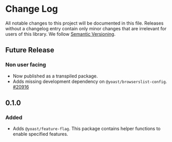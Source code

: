 # Change Log

All notable changes to this project will be documented in this file. Releases without a changelog entry contain only minor changes that are irrelevant for users of this library.
We follow [Semantic Versioning](http://semver.org/).

## Future Release
### Non user facing
* Now published as a transpiled package.
* Adds missing development dependency on `@yoast/browserslist-config`. [#20916](https://github.com/Yoast/wordpress-seo/pull/20916)

## 0.1.0
### Added
* Adds `@yoast/feature-flag`. This package contains helper functions to enable specified features.
